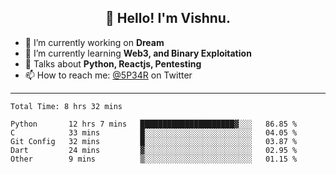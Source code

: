 <h2 align="center">👋 Hello! I'm Vishnu.</h2>


- 🔭 I’m currently working on **Dream**
- 🌱 I’m currently learning **Web3, and Binary Exploitation**
- 💬 Talks about **Python, Reactjs, Pentesting**
- 📫 How to reach me: [@5P34R](https://twitter.com/Vishnu27302693) on Twitter

---
<!--START_SECTION:waka-->

```text
Total Time: 8 hrs 32 mins

Python       12 hrs 7 mins   █████████████████████▓░░░   86.85 %
C            33 mins         █░░░░░░░░░░░░░░░░░░░░░░░░   04.05 %
Git Config   32 mins         █░░░░░░░░░░░░░░░░░░░░░░░░   03.87 %
Dart         24 mins         ▓░░░░░░░░░░░░░░░░░░░░░░░░   02.95 %
Other        9 mins          ▒░░░░░░░░░░░░░░░░░░░░░░░░   01.15 %
```

<!--END_SECTION:waka-->
